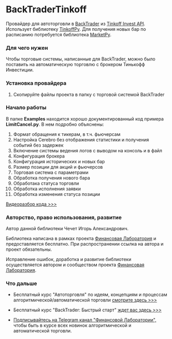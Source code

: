 # BackTraderTinkoff
Провайдер для автоторговли в [BackTrader](https://backtrader.com/) из [Tinkoff Invest API](https://tinkoff.github.io/investAPI/). Использует библиотеку [TinkoffPy](https://github.com/cia76/TinkoffPy). Для получения новых бар по расписанию потребуется библиотека [MarketPy](https://github.com/cia76/MarketPy).

### Для чего нужен
Чтобы торговые системы, написанные для BackTrader, можно было поставить на автоматическую торговлю с брокером Тинькофф Инвестиции.

### Установка провайдера
1. Скопируйте файлы проекта в папку с торговой системой BackTrader

### Начало работы
В папке **Examples** находится хорошо документированный код примера **LimitCancel.py**. В нем подробно объяснены:
1. Формат обращения к тикерам, в т.ч. фьючерсам
2. Настройка Cerebro без отображения статистики и получения событий без задержек
3. Включение системы ведения логов с выводом на консоль и в файл
4. Конфигурация брокера
5. Конфигурация исторических и новых бар
6. Размер позиции для акций и фьючерсов
7. Торговая система с параметрами
8. Обработка получения нового бара
9. Обработака статуса торговли
10. Обработка исполнения заявки
11. Обработка изменения статуса позиции

[Видеоразбор кода >>>](https://finlab.vip/wpm/backtraderx/limitcancel/)

### Авторство, право использования, развитие
Автор данной библиотеки Чечет Игорь Александрович.

Библиотека написана в рамках проекта [Финансовая Лаборатория](https://finlab.vip/) и предоставляется бесплатно. При распространении ссылка на автора и проект обязательны.

Исправление ошибок, доработка и развитие библиотеки осуществляется автором и сообществом проекта [Финансовая Лаборатория](https://finlab.vip/).
### Что дальше
- Бесплатный курс "Автоторговля" по идеям, концепциям и процессам алгоритмической/автоматической торговли [смотрите здесь >>>](https://finlab.vip/wpm-category/autotrading2021/)


- Бесплатный курс "BackTrader: Быстрый старт" [ждет вас здесь >>>](https://finlab.vip/wpm-category/btquikstart/)


- [Подписывайтесь на Telegram канал "Финансовой Лаборатории",](https://t.me/finlabvip) чтобы быть в курсе всех новинок алгоритмической и автоматической торговли.